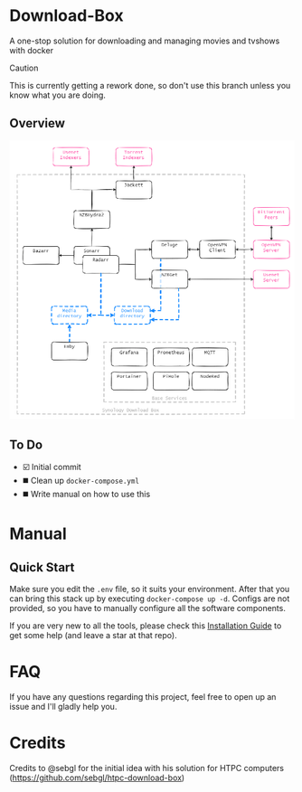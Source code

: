 # Download-Box
A one-stop solution for downloading and managing movies and tvshows with docker

> [!CAUTION]
> This is currently getting a rework done, so don't use this branch unless you know what you are doing.

## Overview
![Synology Download Box](img/synology-download-box-diagram.png)

## To Do
* ☑️ Initial commit
* ◼️ Clean up `docker-compose.yml`
* ◼️ Write manual on how to use this

# Manual
## Quick Start
Make sure you edit the `.env` file, so it suits your environment. After that you can bring this stack up by executing `docker-compose up -d`. Configs are not provided, so you have to manually configure all the software components.

If you are very new to all the tools, please check this [Installation Guide](https://github.com/sebgl/htpc-download-box#installation-guide) to get some help (and leave a star at that repo).

# FAQ
If you have any questions regarding this project, feel free to open up an issue and I'll gladly help you.

# Credits
Credits to @sebgl for the initial idea with his solution for HTPC computers (https://github.com/sebgl/htpc-download-box)
